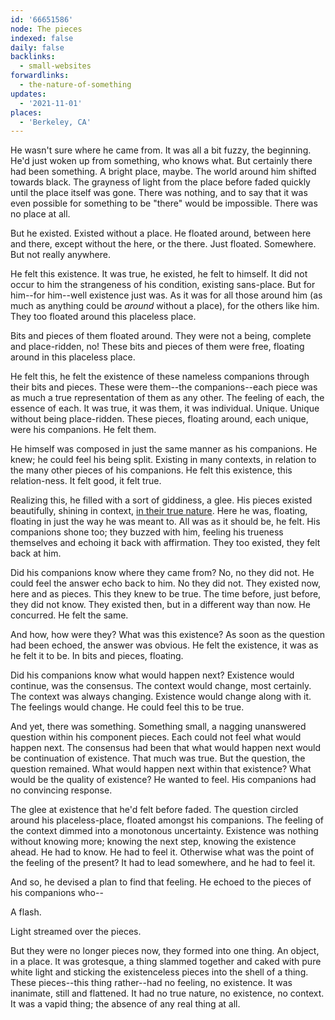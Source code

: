 ```yaml
---
id: '66651586'
node: The pieces
indexed: false
daily: false
backlinks:
  - small-websites
forwardlinks:
  - the-nature-of-something
updates:
  - '2021-11-01'
places:
  - 'Berkeley, CA'
---
```

He wasn't sure where he came from. It was all a bit fuzzy, the beginning. He'd just woken up from something, who knows what. But certainly there had been something. A bright place, maybe. The world around him shifted towards black. The grayness of light from the place before faded quickly until the place itself was gone. There was nothing, and to say that it was even possible for something to be "there" would be impossible. There was no place at all. 

But he existed. Existed without a place. He floated around, between here and there, except without the here, or the there. Just floated. Somewhere. But not really anywhere. 

He felt this existence. It was true, he existed, he felt to himself. It did not occur to him the strangeness of his condition, existing sans-place. But for him--for him--well existence just was. As it was for all those around him (as much as anything could be *around* without a place), for the others like him. They too floated around this placeless place. 

Bits and pieces of them floated around. They were not a being, complete and place-ridden, no! These bits and pieces of them were free, floating around in this placeless place. 

He felt this, he felt the existence of these nameless companions through their bits and pieces. These were them--the companions--each piece was as much a true representation of them as any other. The feeling of each, the essence of each. It was true, it was them, it was individual. Unique. Unique without being place-ridden. These pieces, floating around, each unique, were his companions. He felt them. 

He himself was composed in just the same manner as his companions. He knew; he could feel his being split. Existing in many contexts, in relation to the many other pieces of his companions. He felt this existence, this relation-ness. It felt good, it felt true. 

Realizing this, he filled with a sort of giddiness, a glee. His pieces existed beautifully, shining in context, [in their true nature](the-nature-of-something.md). Here he was, floating, floating in just the way he was meant to. All was as it should be, he felt. His companions shone too; they buzzed with him, feeling his trueness themselves and echoing it back with affirmation. They too existed, they felt back at him. 

Did his companions know where they came from? No, no they did not. He could feel the answer echo back to him. No they did not. They existed now, here and as pieces. This they knew to be true. The time before, just before, they did not know. They existed then, but in a different way than now. He concurred. He felt the same. 

And how, how were they? What was this existence? As soon as the question had been echoed, the answer was obvious. He felt the existence, it was as he felt it to be. In bits and pieces, floating. 

Did his companions know what would happen next? Existence would continue, was the consensus. The context would change, most certainly. The context was always changing. Existence would change along with it. The feelings would change. He could feel this to be true. 

And yet, there was something. Something small, a nagging unanswered question within his component pieces. Each could not feel what would happen next. The consensus had been that what would happen next would be continuation of existence. That much was true. But the question, the question remained. What would happen next within that existence? What would be the quality of existence? He wanted to feel. His companions had no convincing response. 

The glee at existence that he'd felt before faded. The question circled around his placeless-place, floated amongst his companions. The feeling of the context dimmed into a monotonous uncertainty. Existence was nothing without knowing more; knowing the next step, knowing the existence ahead. He had to know. He had to feel it. Otherwise what was the point of the feeling of the present? It had to lead somewhere, and he had to feel it. 

And so, he devised a plan to find that feeling. He echoed to the pieces of his companions who--

A flash. 

Light streamed over the pieces. 

But they were no longer pieces now, they formed into one thing. An object, in a place. It was grotesque, a thing slammed together and caked with pure white light and sticking the existenceless pieces into the shell of a thing. These pieces--this thing rather--had no feeling, no existence. It was inanimate, still and flattened. It had no true nature, no existence, no context. It was a vapid thing; the absence of any real thing at all. 
